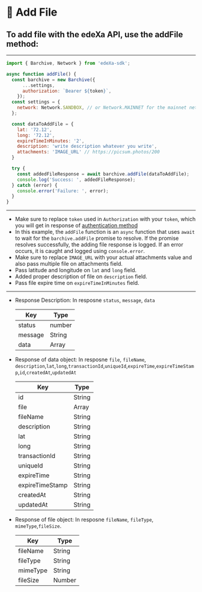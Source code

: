 # 📝 Add File

## To add file with the edeXa API, use the addFile method:

---

```SDK.js
import { Barchive, Network } from 'edeXa-sdk';

async function addFile() {
  const barchive = new Barchive({
      ...settings,
      authorization: `Bearer ${token}`,
    });
  const settings = {
    network: Network.SANDBOX, // or Network.MAINNET for the mainnet network
  };

  const dataToAddFile = {
    lat: '72.12',
    long: '72.12',
    expireTimeInMinutes: '2',
    description: 'write description whatever you write',
    attachments: 'IMAGE_URL' // https://picsum.photos/200
  }

  try {
    const addedFileResponse = await barchive.addFile(dataToAddFile);
    console.log('Success: ', addedFileResponse);
  } catch (error) {
    console.error('Failure: ', error);
  }
}

```

---

- Make sure to replace `token` used in `Authorization` with your `token`, which you will get in response of [authentication method](./authenticate.md)
- In this example, the `addFile` function is an `async` function that uses `await` to wait for the `barchive.addFile` promise to resolve. If the promise resolves successfully, the adding file response is logged. If an error occurs, it is caught and logged using `console.error`.
- Make sure to replace `IMAGE_URL` with your actual attachments value and also pass multiple file on attachments field.
- Pass latitude and longitude on `lat` and `long` field.
- Added proper description of file on `description` field.
- Pass file expire time on `expireTimeInMinutes` field.

---

- Response Description: In resposne `status`, `message`, `data`

  | Key     | Type   |
  | ------- | ------ |
  | status  | number |
  | message | String |
  | data    | Array  |

- Response of data object: In resposne `file`, `fileName`, `description`,`lat`,`long`,`transactionId`,`uniqueId`,`expireTime`,`expireTimeStamp`,`id`,`createdAt`,`updatedAt`

  | Key             | Type   |
  | --------------- | ------ |
  | id              | String |
  | file            | Array  |
  | fileName        | String |
  | description     | String |
  | lat             | String |
  | long            | String |
  | transactionId   | String |
  | uniqueId        | String |
  | expireTime      | String |
  | expireTimeStamp | String |
  | createdAt       | String |
  | updatedAt       | String |


- Response of file object: In resposne `fileName`, `fileType`, `mimeType`,`fileSize`.

  | Key      | Type   |
  | -------- | ------ |
  | fileName | String |
  | fileType | String |
  | mimeType | String |
  | fileSize | Number |
